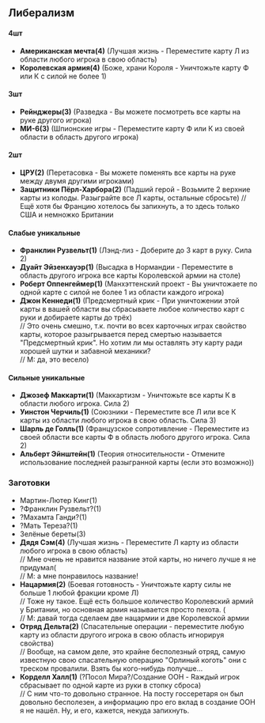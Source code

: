 ## Либерализм

#### 4шт
- **Американская мечта(4)** (Лучшая жизнь - Переместите карту Л из области любого игрока в свою область)  
- **Королевская армия(4)** (Боже, храни Короля - Уничтожьте карту Ф или К с силой не более 1)   

#### 3шт
- **Рейнджеры(3)** (Разведка - Вы можете посмотреть все карты на руке другого игрока)
- **МИ-6(3)** (Шпионские игры - Переместите карту Ф или К из своей области в область другого игрока)

#### 2шт
- **ЦРУ(2)** (Перетасовка - Вы можете поменять все карты на руке между двумя другими игроками)
- **Защитники Пёрл-Харбора(2)** (Падший герой - Возьмите 2 верхние карты из колоды. Разыграйте все Л карты, остальные сбросьте)
// Ещё хотя бы Францию хотелось бы запихнуть, а то здесь только США и немножко Британии

#### Слабые уникальные
- **Франклин Рузвельт(1)** (Лэнд-лиз - Доберите до 3 карт в руку. Сила 2)
- **Дуайт Эйзенхауэр(1)** (Высадка в Нормандии - Переместите в область другого игрока все карты Королевской армии на столе)
- **Роберт Оппенгеймер(1)** (Манхэттенский проект - Вы уничтожаете по одной карте с силой не более 1 из области каждого игрока)
- **Джон Кеннеди(1)** (Предсмертный крик - При уничтожении этой карты в вашей области вы сбрасываете любое количество карт с руки и добираете карты до трёх)    
// Это очень смешно, т.к. почти во всех карточных играх свойство карты, которое разыгрывается перед смертью называется "Предсмертный крик". Но хотим ли мы оставлять эту карту ради хорошей шутки и забавной механики?    
// M: да, это весело)

#### Сильные уникальные
- **Джозеф Маккарти(1)** (Маккартизм - Уничтожьте все карты К в области любого игрока. Сила 2)
- **Уинстон Черчиль(1)** (Союзники - Переместите все Л или все К карты из области любого игрока в свою область. Сила 3)
- **Шарль де Голль(1)** (Французское сопротивление - Переместите из своей области все карты Ф в область любого другого игрока. Сила 2)
- **Альберт Эйнштейн(1)** (Теория относительности - Отмените использование последней разыгранной карты (если это возможно))



### Заготовки
- Мартин-Лютер Кинг(1) 
- ?Франклин Рузвельт?(1)
- ?Махамта Ганди?(1)
- ?Мать Тереза?(1)
- Зелёные береты(3)
- **Дядя Сэм(4)** (Лучшая жизнь - Переместите Л карту из области любого игрока в свою область)    
// Мне очень не нравится название этой карты, но ничего лучше я не придумал(     
// М: а мне понравилось название!
- **Нацармия(2)** (Боевая готовность - Уничтожьте карту силы не больше 1 любой фракции кроме Л)    
// Тоже ну такое. Ещё есть большое количество Королевский армий у Британии, но основная армия называется просто пехота. (      
// М: давай тогда сделаем две нацармии и две Королевской армии
- **Отряд Дельта(2)** (Спасательные операции - переместите любую карту из области другого игрока в свою область игнорируя свойства)    
// Вообще, на самом деле, это крайне бесполезный отряд, самую известную свою спасательную операцию "Орлиный коготь" они с треском провалили. Взять бы кого-нибудь получше...    
- **Корделл Халл(1)** (?Посол Мира?/Создание ООН - Rаждый игрок сбрасывает по одной карте из руки в стопку сброса)    
// С ним что-то довольно странное. На посту госсеретаря он был довольно бесполезен, а информацию про его вклад в создание ООН я не нашёл. Ну, и его, кажется, некуда запихнуть.
